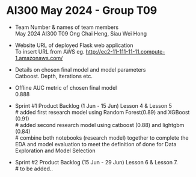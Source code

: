 # AI300 May 2024 - Group T09

- Team Number & names of team members
</br>May 2024 AI300 T09 Ong Chai Heng, Siau Wei Hong

- Website URL of deployed Flask web application
</br>To insert URL from AWS eg. http://ec2-11-111-11-11.compute-1.amazonaws.com/

- Details on chosen final model and model parameters
</br>Catboost. Depth, iterations etc.

- Offline AUC metric of chosen final model
</br>0.888

- Sprint #1 Product Backlog (1 Jun - 15 Jun) Lesson 4 & Lesson 5
</br># added first research model using Random Forest(0.89) and XGBoost (0.91)
</br># added second research model using catboost (0.88) and lightgbm (0.84)
</br># combine both notebooks (research model) together to complete the EDA and model evaluation to meet the definition of done for Data Exploration and Model Selection

- Sprint #2 Product Backlog (15 Jun - 29 Jun) Lesson 6 & Lesson 7.
</br># to be added..
